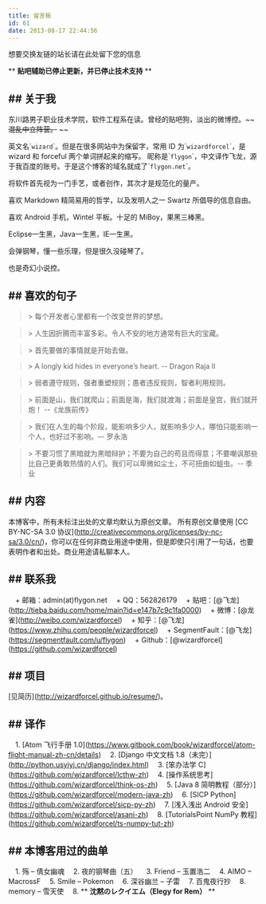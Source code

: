 ```yaml
---
title: 留言板
id: 61
date: 2013-08-17 22:44:56
---
```


想要交换友链的站长请在此处留下您的信息

\*\* **贴吧辅助已停止更新，并已停止技术支持** \*\*

## \#\# 关于我

东川路男子职业技术学院，软件工程系在读。曾经的贴吧狗，淡出的微博控。~~ ~~混乱中立阵营。~~ ~~

英文名\``wizard`\`。但是在很多网站中为保留字，常用 ID 为\``wizardforcel`\`，是 wizard 和 forceful 两个单词拼起来的缩写。
昵称是\``flygon`\`，中文译作飞龙，源于我百度的账号。于是这个博客的域名就成了\``flygon.net`\`。

将软件首先视为一门手艺，或者创作，其次才是规范化的量产。

喜欢 Markdown 精简易用的哲学，以及发明人之一 Swartz 所倡导的信息自由。

喜欢 Android 手机，Wintel 平板。十足的 MiBoy，果黑三棒黑。

Eclipse一生黑，Java一生黑，IE一生黑。

会弹钢琴，懂一些乐理，但是很久没碰琴了。

也是奇幻小说控。

## \#\# 喜欢的句子

> \> 每个开发者心里都有一个改变世界的梦想。

> \> 人生因折腾而丰富多彩。令人不安的地方通常有巨大的宝藏。

> \> 首先要做的事情就是开始去做。

> \> A longly kid hides in everyone’s heart. -- Dragon Raja II

> \> 弱者遵守规则，强者重塑规则；愚者违反规则，智者利用规则。

> \> 前面是山，我们就爬山；前面是海，我们就渡海；前面是皇宫，我们就开炮！ --《龙族前传》

> \> 我们在人生的每个阶段，能影响多少人，就影响多少人，哪怕只能影响一个人，也好过不影响。–- 罗永浩

> \> 不要习惯了黑暗就为黑暗辩护；不要为自己的苟且而得意；不要嘲讽那些比自己更勇敢热情的人们。我们可以卑微如尘土，不可扭曲如蛆虫。-- 季业

## \#\# 内容

本博客中，所有未标注出处的文章均默认为原创文章。
所有原创文章使用 \[CC BY-NC-SA 3.0 协议\]\(<http://creativecommons.org/licenses/by-nc-sa/3.0/cn/>\)，你可以在任何非商业用途中使用，但是即使只引用了一句话，也要表明作者和出处。商业用途请私聊本人。

## \#\# 联系我

　\+   邮箱：admin(at)flygon.net
　\+   QQ：562826179
　\+   贴吧：\[@飞龙\]\(<http://tieba.baidu.com/home/main?id=e147b7c9c1fa0000>\)
　\+   微博：\[@龙雀\]\(<http://weibo.com/wizardforcel>\)
　\+   知乎：\[@飞龙\]\(<https://www.zhihu.com/people/wizardforcel>\)
　\+   SegmentFault：\[@飞龙\]\(<https://segmentfault.com/u/flygon>\)
　\+   Github：\[@wizardforcel\]\(<https://github.com/wizardforcel>\)

## \#\# 项目

\[见简历\]\(<http://wizardforcel.github.io/resume/>\)。

## \#\# 译作

　1\.  \[Atom 飞行手册 1.0\]\(<https://www.gitbook.com/book/wizardforcel/atom-flight-manual-zh-cn/details>\)
　2\.  \[Django 中文文档 1.8（未完）\]\(<http://python.usyiyi.cn/django/index.html>\)
　3\.  \[笨办法学 C\]\(<https://github.com/wizardforcel/lcthw-zh>\)
　4\.  \[操作系统思考\]\(<https://github.com/wizardforcel/think-os-zh>\)
　5\.  \[Java 8 简明教程（部分）\]\(<https://github.com/wizardforcel/modern-java-zh>\)
　6\.  \[SICP Python\]\(<https://github.com/wizardforcel/sicp-py-zh>\)
　7\.  \[浅入浅出 Android 安全\]\(<https://github.com/wizardforcel/asani-zh>\)
　8\.  \[TutorialsPoint NumPy 教程\]\(<https://github.com/wizardforcel/ts-numpy-tut-zh>\)

## \#\# 本博客用过的曲单

　1\.  殇 – 倩女幽魂
　2\.  夜的钢琴曲（五）
　3\.  Friend – 玉置浩二
　4\.  AIMO – MacrossF
　5\.  Smile – Pokemon
　6\.  深谷幽兰 – 子雷
　7\.  百鬼夜行抄
　8\.  memory – 雪天使
　8\.  \*\* **沈黙のレクイエム（Elegy for Rem）** \*\*